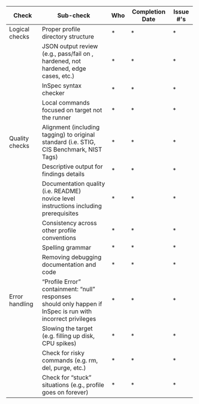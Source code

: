 | Check          | Sub-check                                                                         | Who | Completion Date | Issue #'s |
|----------------|-----------------------------------------------------------------------------------|-----|-----------------|-----------|
|Logical checks| Proper profile directory structure							|*|*|*|
||JSON output review (e.g., pass/fail on ,<br>hardened, not hardened, edge cases, etc.)|*|*|*|
||InSpec syntax checker|*|*|*|
||Local commands focused on target not the runner|*|*|*|
|Quality checks|Alignment (including tagging) to original<br> standard (i.e. STIG, CIS Benchmark, NIST Tags)|*|*|*|
||Descriptive output for findings details|*|*|*|
||Documentation quality (i.e. README)<br> novice level instructions including prerequisites|*|*|*|
||Consistency across other profile conventions |*|*|*|
||Spelling grammar|*|*|*|
||Removing debugging documentation and code|*|*|*|
| Error handling |“Profile Error” containment: “null” responses <br>should only happen if InSpec is run with incorrect privileges|*|*|*|
||Slowing the target (e.g. filling up disk, CPU spikes)|*|*|*|
||Check for risky commands (e.g. rm, del, purge, etc.)|*|*|*|
||Check for “stuck” situations (e.g., profile goes on forever)|*|*|*|


